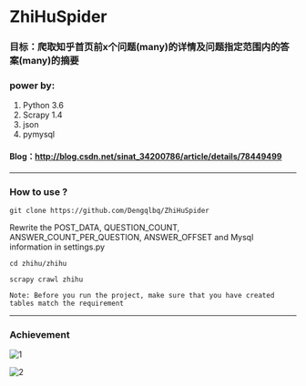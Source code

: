 # ZhiHuSpider

### 目标：爬取知乎首页前x个问题(many)的详情及问题指定范围内的答案(many)的摘要

### power by:
1. Python 3.6
2. Scrapy 1.4
3. json
4. pymysql

#### Blog：http://blog.csdn.net/sinat_34200786/article/details/78449499
---
### How to use ?

```
git clone https://github.com/Dengqlbq/ZhiHuSpider
```

Rewrite the POST_DATA, QUESTION_COUNT, ANSWER_COUNT_PER_QUESTION, ANSWER_OFFSET and Mysql information
in settings.py

```
cd zhihu/zhihu
```

```
scrapy crawl zhihu
```

```
Note: Before you run the project, make sure that you have created tables match the requirement 
```
---
### Achievement

![1](https://github.com/Dengqlbq/ZhiHuSpider/blob/master/Image/question.png)

![2](https://github.com/Dengqlbq/ZhiHuSpider/blob/master/Image/answer.png)
